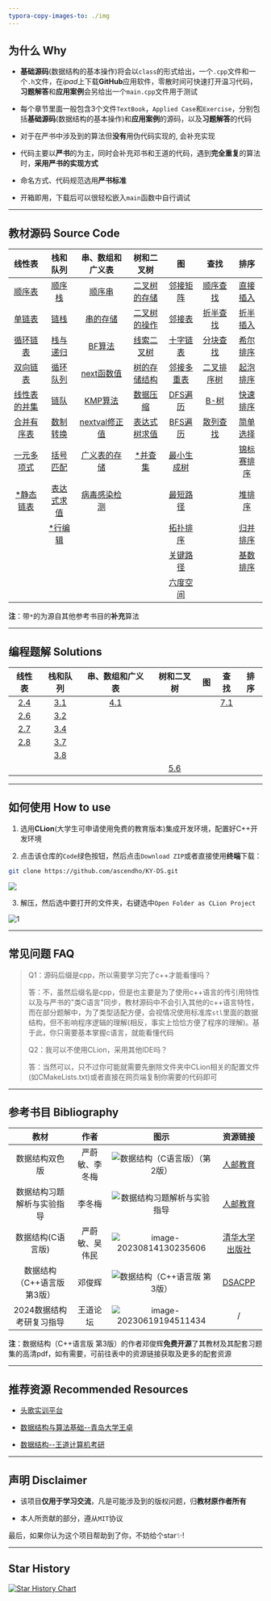 ```yaml
---
typora-copy-images-to: ./img
---
```


## 为什么 Why

- **基础源码**(数据结构的基本操作)将会以`class`的形式给出，一个`.cpp`文件和一个`.h`文件，在*ipad*上下载**GitHub**应用软件，零散时间可快速打开温习代码，**习题解答**和**应用案例**会另给出一个`main.cpp`文件用于测试

- 每个章节里面一般包含3个文件`TextBook`，`Applied Case`和`Exercise`，分别包括**基础源码**(数据结构的基本操作)和**应用案例**的源码，以及**习题解答**的代码

- 对于在严书中涉及到的算法但**没有**用伪代码实现的, 会补充实现

- 代码主要以**严书**的为主，同时会补充邓书和王道的代码，遇到**完全重复**的算法时，**采用严书的实现方式**

- 命名方式、代码规范选用**严书标准**

- 开箱即用，下载后可以很轻松嵌入`main`函数中自行调试

------



## 教材源码 Source Code

|                            线性表                            |                           栈和队列                           |                       串、数组和广义表                       |                          树和二叉树                          |                              图                              |                             查找                             |                             排序                             |
| :----------------------------------------------------------: | :----------------------------------------------------------: | :----------------------------------------------------------: | :----------------------------------------------------------: | :----------------------------------------------------------: | :----------------------------------------------------------: | :----------------------------------------------------------: |
|   <a href="02-Linear List/TextBook/SqList.cpp">顺序表</a>    | <a href="03-Stack and Queue/TextBook/SqStack.cpp">顺序栈</a> | <a href="04-String, Array and Generalized List/TextBook/SString.cpp">顺序串</a> | <a href="05-Tree and Binary Tree/TextBook/SqBiTree.h">二叉树的存储</a> | <a href="06-Graph/TextBook/AdjacencyMatrix.cpp">邻接矩阵</a> | <a href="07-Searching/TextBook/Search_Seq.cpp">顺序查找</a>  |  <a href="08-Sorting/TextBook/InsertSort.cpp">直接插入</a>   |
|  <a href="02-Linear List/TextBook/LinkList.cpp">单链表</a>   | <a href="03-Stack and Queue/TextBook/LinkStack.cpp">链栈</a> | <a href="04-String, Array and Generalized List/TextBook/StorageStructuresOfString.h">串的存储</a> | <a href="05-Tree and Binary Tree/TextBook/BiTree.cpp">二叉树的操作</a> |   <a href="06-Graph/TextBook/AdjacencyList.cpp">邻接表</a>   | <a href="07-Searching/TextBook/Search_Bin.cpp">折半查找</a>  |  <a href="08-Sorting/TextBook/BInsertSort.cpp">折半插入</a>  |
| <a href="02-Linear List/TextBook/CLinkList.cpp">循环链表</a> | <a href="03-Stack and Queue\TextBook\StackAndRecursion.cpp">栈与递归</a> | <a href="04-String, Array and Generalized List/TextBook/Index_BF.cpp">BF算法</a> | <a href="05-Tree and Binary Tree/TextBook/BiThrTree.cpp">线索二叉树</a> |  <a href="06-Graph/TextBook/OrthogonalList.h">十字链表</a>   | <a href="07-Searching/TextBook/BlockingSearch.cpp">分块查找</a> |   <a href="08-Sorting/TextBook/ShellSort.cpp">希尔排序</a>   |
| <a href="02-Linear List/TextBook/DuLinkList.cpp">双向链表</a> | <a href="03-Stack and Queue/TextBook/SqQueue.cpp">循环队列</a> | <a href="04-String, Array and Generalized List/TextBook/next.cpp">next函数值</a> | <a href="05-Tree and Binary Tree/TextBook/StorageStructureOfTree.h">树的存储结构</a> | <a href="06-Graph/TextBook/AdjacencyMultilist.h">邻接多重表</a> |  <a href="07-Searching/TextBook/BSTree.cpp">二叉排序树</a>   |  <a href="08-Sorting/TextBook/BubbleSort.cpp">起泡排序</a>   |
| <a href="02-Linear List/TextBook/Union.cpp">线性表的并集</a> | <a href="03-Stack and Queue/TextBook/LinkQueue.cpp">链队</a> | <a href="04-String, Array and Generalized List/TextBook/Index_KMP.cpp">KMP算法</a> | <a href="05-Tree and Binary Tree/Applied Case/DataCompression/HuffmanTree.cpp">数据压缩</a> |       <a href="06-Graph/TextBook/DFS.cpp">DFS遍历</a>        | <a href="07-Searching/TextBook/05_B- Tree/B_Tree.cpp">B-树</a> | <a href="08-Sorting/TextBook/05_QuickSort/QuickSort.cpp">快速排序</a> |
| <a href="02-Linear List/TextBook/MergeList.cpp">合并有序表</a> | <a href="03-Stack and Queue\Applied Case\Conversion\Conversion.cpp">数制转换</a> | <a href="04-String, Array and Generalized List/TextBook/nextval.cpp">nextval修正值</a> | <a href="05-Tree and Binary Tree/Applied Case/BinaryTreeComputeExp/ComputeExpression.cpp">表达式树求值</a> |       <a href="06-Graph/TextBook/BFS.cpp">BFS遍历</a>        | <a href="07-Searching/TextBook/06_HashTable/HashTable.cpp">散列查找</a> | <a href="08-Sorting/TextBook/06_SelectSort/SelectSort.cpp">简单选择</a> |
| <a href="02-Linear List/Applied Case/Polynomial/Polynomial.cpp">一元多项式</a> | <a href="03-Stack and Queue/Applied Case/Matching/Matching.cpp">括号匹配</a> | <a href="04-String, Array and Generalized List/TextBook/GList.h">广义表的存储</a> | <a href="05-Tree and Binary Tree/TextBook/DisjointSet.cpp">*并查集</a> | <a href="06-Graph/TextBook/MinimumCostSpanningTree.cpp">最小生成树</a> |                                                              | <a href="08-Sorting/TextBook/07_TournamentSort/TournamentSort.cpp">锦标赛排序</a> |
| <a href="02-Linear List/TextBook/SLinkList/SLinkList.cpp">*静态链表</a> | <a href="03-Stack and Queue/Applied Case/EvaluateExpression/EvaluateExpression.cpp">表达式求值</a> | <a href="04-String, Array and Generalized List/Applied Case/Virus_detection/Virus_detection.cpp">病毒感染检测</a> |                                                              |  <a href="06-Graph/TextBook/ShortestPath.cpp">最短路径</a>   |                                                              | <a href="08-Sorting/TextBook/08_HeapSort/HeapSort.cpp">堆排序</a> |
|                                                              | <a href="03-Stack and Queue/TextBook/LineEdit/LineEdit.cpp">*行编辑</a> |                                                              |                                                              | <a href="06-Graph/TextBook/TopologicalSort.cpp">拓扑排序</a> |                                                              | <a href="08-Sorting/TextBook/09_MergeSort/MergeSort.cpp">归并排序</a> |
|                                                              |                                                              |                                                              |                                                              |  <a href="06-Graph/TextBook/CriticalPath.cpp">关键路径</a>   |                                                              | <a href="08-Sorting/TextBook/10_RadixSort/RadixSort.cpp">基数排序</a> |
|                                                              |                                                              |                                                              |                                                              | <a href="06-Graph/Applied Case/SixDegreeSeparation/SixDegree_BFS.cpp">六度空间</a> |                                                              |                                                              |

**注**：带`*`的为源自其他参考书目的**补充**算法

------



## 编程题解 Solutions

|                           线性表                           |                           栈和队列                           |                       串、数组和广义表                       |                          树和二叉树                          |  图  |                           查找                            | 排序 |
| :--------------------------------------------------------: | :----------------------------------------------------------: | :----------------------------------------------------------: | :----------------------------------------------------------: | :--: | :-------------------------------------------------------: | :--: |
|  <a href="02-Linear List/Exercise/Difference.cpp">2.4</a>  |  <a href="03-Stack and Queue/Exercise/DblStack.cpp">3.1</a>  | <a href="04-String, Array and Generalized List/Exercise/CharacterFrequencyStatistics.cpp">4.1</a> |                                                              |      | <a href="07-Searching/Exercise/BinSearch_Cur.cpp">7.1</a> |      |
|     <a href="02-Linear List/Exercise/Max.cpp">2.6</a>      | <a href="03-Stack and Queue\Exercise\IsPalindrome.cpp">3.2</a> |                                                              |                                                              |      |                                                           |      |
|   <a href="02-Linear List/Exercise/Inverse.cpp">2.7</a>    |  <a href="03-Stack and Queue/Exercise/Postfix.cpp">3.4</a>   |                                                              |                                                              |      |                                                           |      |
| <a href="02-Linear List/Exercise/DeleteMinMax.cpp">2.8</a> | <a href="03-Stack and Queue/Exercise/SqQueueWithTag.cpp">3.7</a> |                                                              |                                                              |      |                                                           |      |
|                                                            |   <a href="03-Stack and Queue/Exercise/Deque.cpp">3.8</a>    |                                                              |                                                              |      |                                                           |      |
|                                                            |                                                              |                                                              | <a href="05-Tree and Binary Tree/Exercise/LevelOrderTraversal.cpp">5.6</a> |      |                                                           |      |

------



## 如何使用 How to use

1. 选用**CLion**(大学生可申请使用免费的教育版本)集成开发环境，配置好C++开发环境

2. 点击该仓库的`Code`绿色按钮，然后点击`Download ZIP`或者直接使用**终端**下载：

```bash
git clone https://github.com/ascendho/KY-DS.git
```

![](img/C0J__QFOH%5D4RD%7D%5BU%7DHYWV@B.png)

3. 解压，然后选中要打开的文件夹，右键选中`Open Folder as CLion Project`

![1](img/1.png)

------



## 常见问题 FAQ

> Q1：源码后缀是cpp，所以需要学习完了c++才能看懂吗？
>
> 答：不，虽然后缀名是cpp，但是也主要是为了使用c++语言的传引用特性以及与严书的"类C语言"同步，教材源码中不会引入其他的c++语言特性，而在部分题解中，为了类型适配方便，会视情况使用标准库`stl`里面的数据结构，但不影响程序逻辑的理解(相反，事实上恰恰方便了程序的理解)。基于此，你只需要基本掌握c语言，就能看懂代码
>
> 
>
> Q2：我可以不使用CLion，采用其他IDE吗？
>
> 答：当然可以，只不过你可能就需要先删除文件夹中CLion相关的配置文件(如CMakeLists.txt)或者直接在网页端复制你需要的代码即可

------



## 参考书目 Bibliography

|            教材             |      作者      |                             图示                             |                           资源链接                           |
| :-------------------------: | :------------: | :----------------------------------------------------------: | :----------------------------------------------------------: |
|       数据结构双色版        | 严蔚敏、李冬梅 | ![数据结构（C语言版）（第2版）](img/2110398aa6025c417e71.jpeg) | <a href="https://www.ryjiaoyu.com/book/details/45170">人邮教育</a> |
| 数据结构习题解析与实验指导  |     李冬梅     | ![数据结构习题解析与实验指导](img/2204c1aa113663e88ab9.png)  | <a href="https://www.ryjiaoyu.com/book/details/43313">人邮教育</a> |
|      数据结构(C语言版)      | 严蔚敏、吴伟民 | ![image-20230814130235606](img/image-20230814130235606.png)  | <a href="http://www.tup.tsinghua.edu.cn/booksCenter/book_00236807.html">清华大学出版社</a> |
| 数据结构（C++语言版 第3版） |     邓俊辉     |      ![数据结构（C++语言版 第3版）](img/s28064419.jpg)       | <a href="https://dsa.cs.tsinghua.edu.cn/~deng/ds/dsacpp/index.htm">DSACPP</a> |
|  2024数据结构考研复习指导   |    王道论坛    | ![image-20230619194511434](img/image-20230619194511434.png)  |                              /                               |

**注**：数据结构（C++语言版 第3版）的作者邓俊辉**免费开源**了其教材及其配套习题集的高清pdf，如有需要，可前往表中的资源链接获取及更多的配套资源

------



## 推荐资源 Recommended Resources

- <a href="https://www.educoder.net/paths/jizlwfkq">头歌实训平台</a>

- <a href="https://www.bilibili.com/video/BV1nJ411V7bd/?spm_id_from=333.337.search-card.all.click">数据结构与算法基础--青岛大学王卓</a>

- <a href="https://www.bilibili.com/video/BV1b7411N798?p=51&spm_id_from=pageDriver&vd_source=61a8f743f4489a59a143809ed7fb1159">数据结构--王道计算机考研</a>

------



## 声明 Disclaimer

- 该项目**仅用于学习交流**，凡是可能涉及到的版权问题，归**教材原作者所有**

- 本人所贡献的部分，遵从`MIT`协议

最后，如果你认为这个项目帮助到了你，不妨给个star✨!

------



## Star History

[![Star History Chart](https://api.star-history.com/svg?repos=ascendho/KY-DS&type=Date)](https://star-history.com/#ascendho/KY-DS&Date)
